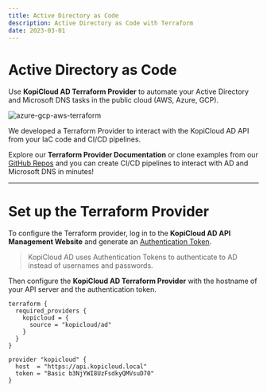 ```yaml
---
title: Active Directory as Code
description: Active Directory as Code with Terraform
date: 2023-03-01
---
```


# Active Directory as Code

Use **KopiCloud AD Terraform Provider** to automate your Active Directory and Microsoft DNS tasks in the public cloud (AWS, Azure, GCP).

![azure-gcp-aws-terraform](https://help.kopicloud-ad-api.com/assets/docs/logos-azure-gcp-aws-terraform.png "Active Directory as Code with Terraform")

We developed a Terraform Provider to interact with the KopiCloud AD API from your IaC code and CI/CD pipelines.

Explore our **Terraform Provider Documentation** or clone examples from our [GitHub Repos](https://github.com/orgs/KopiCloud-AD-API/repositories) and you can create CI/CD pipelines to interact with AD and Microsoft DNS in minutes!

----

# Set up the Terraform Provider

To configure the Terraform provider, log in to the **KopiCloud AD API Management Website** and generate an [Authentication Token](../authentication/token-authentication.md).

 > KopiCloud AD uses Authentication Tokens to authenticate to AD instead of usernames and passwords.

Then configure the **KopiCloud AD Terraform Provider** with the hostname of your API server and the authentication token.

```
terraform {
  required_providers {
    kopicloud = {
      source = "kopicloud/ad"
    }
  }
}

provider "kopicloud" {
  host  = "https://api.kopicloud.local"
  token = "Basic b3NjYWI8UzFsdkyQMVsuD70"
}
```





